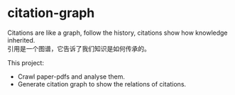 # citation-graph
Citations are like a graph, follow the history, citations show how knowledge inherited.  
引用是一个图谱，它告诉了我们知识是如何传承的。

This project:  
* Crawl paper-pdfs and analyse them.
* Generate citation graph to show the relations of citations.
